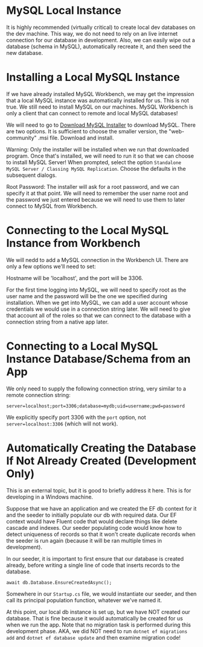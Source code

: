 # MySQL Local Instance

It is highly recommended (virtually critical) to create local dev databases on the dev machine. This way, we do not need to rely on an live internet connection
for our database in development. Also, we can easily wipe out a database (schema in MySQL), automatically recreate it, and then seed the new database.

# Installing a Local MySQL Instance

If we have already installed MySQL Workbench, we may get the impression that a local MySQL instance was automatically installed for us. This is not true. We still
need to install MySQL on our machines. MySQL Workbench is only a client that can connect to remote and local MySQL databases!

We will need to go to [Download MySQL Installer](https://dev.mysql.com/downloads/installer/) to download MySQL. There are two options. It is sufficient to choose
the smaller version, the "web-community" .msi file. Download and install.

Warning: Only the installer will be installed when we run that downloaded program. Once that's installed, we will need to run it so that we
can choose to install MySQL Server! When prompted, select the option `Standalone MySQL Server / Classing MySQL Replication`. Choose
the defaults in the subsequent dialogs.

Root Password: The installer will ask for a root password, and we can specify it at that point. We will need to remember the user name root
and the password we just entered because we will need to use them to later connect to MySQL from Workbench.

# Connecting to the Local MySQL Instance from Workbench

We will nedd to add a MySQL connection in the Workbench UI. There are only a few options we'll need to set:

Hostname will be 'localhost', and the port will be 3306.

For the first time logging into MySQL, we will need to specify root as the user name and the password will be the one
we specified during installation. When we get into MySQL, we can add a user account whose credentials we would use in a
connection string later. We will need to give that account all of the roles so that we can connect to the database with
a connection string from a native app later.

# Connecting to a Local MySQL Instance Database/Schema from an App

We only need to supply the following connection string, very similar to a remote connection string:

`server=localhost;port=3306;database=mydb;uid=username;pwd=password`

We explicitly specify port 3306 with the `port` option, not `server=localhost:3306` (which will not work).

# Automatically Creating the Database If Not Already Created (Development Only)

This is an external topic, but it is good to briefly address it here. This is for developing in a Windows machine.

Suppose that we have an application and we created the EF db context for it and the seeder to initially populate our db with required data. Our EF context would
have Fluent code that would declare things like delete cascade and indexes. Our seeder populating code would know how to detect uniqueness of records so that
it won't create duplicate records when the seeder is run again (because it will be ran multiple times in development).

In our seeder, it is important to first ensure that our database is created already, before writing a single line of code that inserts records to the database.

`await db.Database.EnsureCreatedAsync();`

Somewhere in our `Startup.cs` file, we would instantiate our seeder, and then call its principal population function, whatever we've named it.

At this point, our local db instance is set up, but we have NOT created our database. That is fine because it would automatically be created for us when we run
the app. Note that no migration task is performed during this development phase. AKA, we did NOT need to run `dotnet ef migrations add` and `dotnet ef database
update` and then examine migration code!

